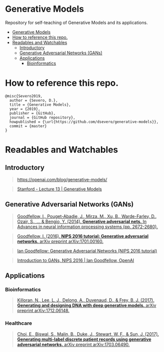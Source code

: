 Generative Models
===================
Repository for self-teaching of Generative Models and its applications.
<!--ts-->
   * [Generative Models](#generative-models)
   * [How to reference this repo.](#how-to-reference-this-repo)
   * [Readables and Watchables](#readables-and-watchables)
      * [Introductory](#introductory)
      * [Generative Adversarial Networks (GANs)](#generative-adversarial-networks-gans)
      * [Applications](#applications)
         * [Bioinformatics](#bioinformatics)

<!-- Added by: severo, at: Wed May 22 04:00:39 -03 2019 -->

<!--te-->

# How to reference this repo.
```
@misc{Severo2019,
  author = {Severo, D.},
  title = {Generative Models},
  year = {2019},
  publisher = {GitHub},
  journal = {GitHub repository},
  howpublished = {\url{https://github.com/dsevero/generative-models}},
  commit = {master}
}
```

# Readables and Watchables

## Introductory
> https://openai.com/blog/generative-models/

> [Stanford - Lecture 13 | Generative Models](https://www.youtube.com/watch?v=5WoItGTWV54)

## Generative Adversarial Networks (GANs)
> [Goodfellow, I., Pouget-Abadie, J., Mirza, M., Xu, B., Warde-Farley, D., Ozair, S., ... & Bengio, Y. (2014). **Generative adversarial nets.** In Advances in neural information processing systems (pp. 2672-2680).](https://arxiv.org/abs/1406.2661)

> [Goodfellow, I. (2016). **NIPS 2016 tutorial: Generative adversarial networks.** arXiv preprint arXiv:1701.00160.](https://arxiv.org/abs/1701.00160)

> [Ian Goodfellow: Generative Adversarial Networks (NIPS 2016 tutorial)](https://www.youtube.com/watch?v=HGYYEUSm-0Q)

> [Introduction to GANs, NIPS 2016 | Ian Goodfellow, OpenAI](https://www.youtube.com/watch?v=9JpdAg6uMXs)

## Applications
### Bioinformatics
> [Killoran, N., Lee, L. J., Delong, A., Duvenaud, D., & Frey, B. J. (2017). **Generating and designing DNA with deep generative models.** arXiv preprint arXiv:1712.06148.](https://arxiv.org/abs/1712.06148)

### Healthcare
> [Choi, E., Biswal, S., Malin, B., Duke, J., Stewart, W. F., & Sun, J. (2017). **Generating multi-label discrete patient records using generative adversarial networks.** arXiv preprint arXiv:1703.06490.](https://arxiv.org/pdf/1703.06490.pdf)
